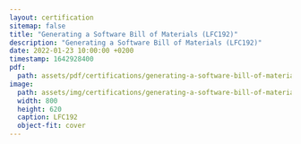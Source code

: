 ```yaml
---
layout: certification
sitemap: false
title: "Generating a Software Bill of Materials (LFC192)"
description: "Generating a Software Bill of Materials (LFC192)"
date: 2022-01-23 10:00:00 +0200
timestamp: 1642928400
pdf:
  path: assets/pdf/certifications/generating-a-software-bill-of-materials-lfc192.pdf
image:
  path: assets/img/certifications/generating-a-software-bill-of-materials-lfc192.webp
  width: 800
  height: 620
  caption: LFC192
  object-fit: cover
---
```

